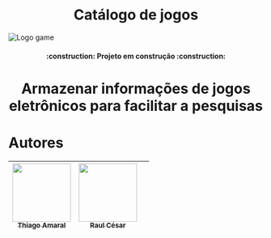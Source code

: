 <h1 align="center"> Catálogo de jogos </h1>

![Logo game](https://cdn.dribbble.com/users/1787323/screenshots/12057610/media/8e7e8e869bf389fb727ac393c42e6b27.png?compress=1&resize=400x300&vertical=top)

<h4 align="center"> 
    :construction:  Projeto em construção  :construction:
</h4>

<h1 align="center"> Armazenar informações de jogos eletrônicos para facilitar a pesquisas </h1>  


# Autores

| [<img src="https://avatars.githubusercontent.com/u/92883620?v=4" width=115><br><sub>Thiago Amaral</sub>](https://github.com/RaulCsar) |  [<img src="https://avatars.githubusercontent.com/u/118937046?v=4" width=115><br><sub>Raul César</sub>](https://github.com/RaulCsar) |  |
| :---: | :---: | :---: |




